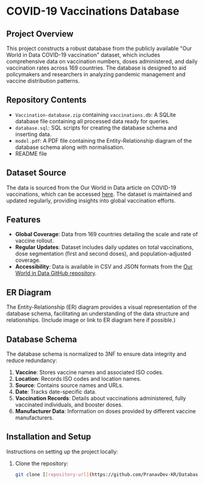 # COVID-19 Vaccinations Database

## Project Overview
This project constructs a robust database from the publicly available "Our World in Data COVID-19 vaccination" dataset, which includes comprehensive data on vaccination numbers, doses administered, and daily vaccination rates across 169 countries. The database is designed to aid policymakers and researchers in analyzing pandemic management and vaccine distribution patterns.

## Repository Contents
- `Vaccination-database.zip` containing `vaccinations.db`: A SQLite database file containing all processed data ready for queries.
- `database.sql`: SQL scripts for creating the database schema and inserting data.
- `model.pdf`: A PDF file containing the Entity-Relationship diagram of the database schema along with normalisation.
- README file
  
## Dataset Source
The data is sourced from the Our World in Data article on COVID-19 vaccinations, which can be accessed [here](https://www.nature.com/articles/s41562-021-01122-8). The dataset is maintained and updated regularly, providing insights into global vaccination efforts.

## Features
- **Global Coverage**: Data from 169 countries detailing the scale and rate of vaccine rollout.
- **Regular Updates**: Dataset includes daily updates on total vaccinations, dose segmentation (first and second doses), and population-adjusted coverage.
- **Accessibility**: Data is available in CSV and JSON formats from the [Our World in Data GitHub repository](https://github.com/owid/covid-19-data/tree/master/public/data/vaccinations).

## ER Diagram
The Entity-Relationship (ER) diagram provides a visual representation of the database schema, facilitating an understanding of the data structure and relationships. (Include image or link to ER diagram here if possible.)

## Database Schema
The database schema is normalized to 3NF to ensure data integrity and reduce redundancy:
1. **Vaccine**: Stores vaccine names and associated ISO codes.
2. **Location**: Records ISO codes and location names.
3. **Source**: Contains source names and URLs.
4. **Date**: Tracks date-specific data.
5. **Vaccination Records**: Details about vaccinations administered, fully vaccinated individuals, and booster doses.
6. **Manufacturer Data**: Information on doses provided by different vaccine manufacturers.

## Installation and Setup
Instructions on setting up the project locally:
1. Clone the repository:
   ```bash
   git clone [[repository-url](https://github.com/PranavDev-KR/Database-Design---Vaccinations)]
